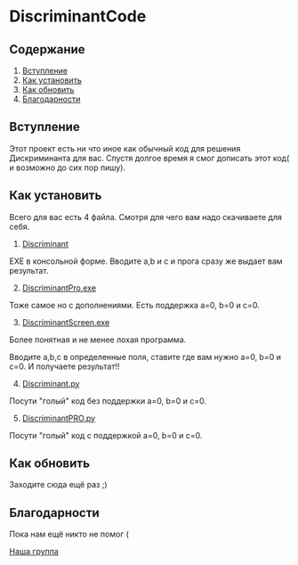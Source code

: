 # DiscriminantCode

## Содержание
1. [Вступление](https://github.com/abova29/discriminant#Встуление)
2. [Как установить](https://github.com/abova29/discriminant#Как-установить)
3. [Как обновить](https://github.com/abova29/discriminant#Как-обновить)
4. [Благодарности](https://github.com/abova29/discriminant#Благодарности)

## Вступление

Этот проект есть ни что иное как обычный код для решения Дискриминанта для вас.
Спустя долгое время я смог дописать этот код( и возможно до сих пор пишу).

## Как установить

Всего для вас есть 4 файла.
Смотря для чего вам надо скачиваете для себя.

1. [Discriminant](https://github.com/abova29/discriminant/blob/main/Discriminant.exe) 

EXE в консольной форме.
Вводите a,b и c и прога сразу же выдает вам результат.


2. [DiscriminantPro.exe]() 

Тоже самое но с дополнениями.
Есть поддержка a=0, b=0 и c=0. 


3. [DiscriminantScreen.exe]()

Более понятная и не менее лохая программа.

Вводите a,b,c в определенные поля, ставите где вам нужно a=0, b=0 и c=0.
И получаете результат!!


4. [Discriminant.py]()

Посути "голый" код без поддержки a=0, b=0 и c=0.


5. [DiscriminantPRO.py]()

Посути "голый" код c поддержкой a=0, b=0 и c=0. 



## Как обновить

Заходите сюда ещё раз ;)



## Благодарности

Пока нам ещё никто не помог (

[Наша группа](https://vk.com/club208855754)
